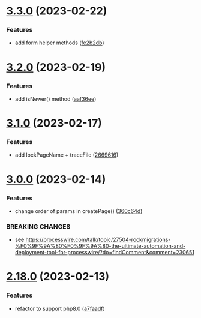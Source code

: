 # [3.3.0](https://github.com/baumrock/RockMigrations/compare/v3.2.0...v3.3.0) (2023-02-22)


### Features

* add form helper methods ([fe2b2db](https://github.com/baumrock/RockMigrations/commit/fe2b2dbfffcd580bddff0e6085b2a05b6276b0a3))



# [3.2.0](https://github.com/baumrock/RockMigrations/compare/v3.1.0...v3.2.0) (2023-02-19)


### Features

* add isNewer() method ([aaf36ee](https://github.com/baumrock/RockMigrations/commit/aaf36ee032209ab6241aae46411833201166df06))



# [3.1.0](https://github.com/baumrock/RockMigrations/compare/v3.0.0...v3.1.0) (2023-02-17)


### Features

* add lockPageName + traceFile ([2669616](https://github.com/baumrock/RockMigrations/commit/266961653a8c382c09602c42ac291e97bd0a905d))



# [3.0.0](https://github.com/baumrock/RockMigrations/compare/v2.18.0...v3.0.0) (2023-02-14)


### Features

* change order of params in createPage() ([360c64d](https://github.com/baumrock/RockMigrations/commit/360c64de2e8e07eaae8e00b0556d43fb33553a49))


### BREAKING CHANGES

* see https://processwire.com/talk/topic/27504-rockmigrations-%F0%9F%9A%80%F0%9F%9A%80-the-ultimate-automation-and-deployment-tool-for-processwire/?do=findComment&comment=230651



# [2.18.0](https://github.com/baumrock/RockMigrations/compare/v2.17.0...v2.18.0) (2023-02-13)


### Features

* refactor to support php8.0 ([a7faadf](https://github.com/baumrock/RockMigrations/commit/a7faadf11d9cca927a8af931f532e12a119de67c))



